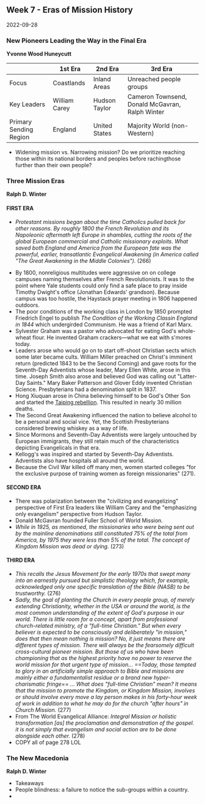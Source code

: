 ## Week 7 - Eras of Mission History
2022-09-28

### New Pioneers Leading the Way in the Final Era
**Yvonne Wood Huneycutt**

|                        | 1st Era       | 2nd Era       | 3rd Era                                         |
| ---------------------- | ------------- | ------------- | ----------------------------------------------- |
| Focus                  | Coastlands    | Inland Areas  | Unreached people groups                         |
| Key Leaders            | William Carey | Hudson Taylor | Cameron Townsend, Donald McGavran, Ralph Winter |
| Primary Sending Region | England       | United States | Majority World (non-Western)                                                |

- Widening mission vs. Narrowing mission? Do we prioritize reaching those within its national borders and peoples before rachingthose further than their own people?

### Three Mission Eras
**Ralph D. Winter**

#### FIRST ERA
* *Protestant missions began about the time Catholics pulled back for other reasons. By roughly 1800 the French Revolution and its Napoleonic aftermath left Europe in shambles, cutting the roots of the global European commercial and Catholic missionary exploits. What saved both England and America from the European fate was the powerful, earlier, transatlantic Evangelical Awakening (in America called "The Great Awakening in the Middle Colonies").* (266)
- By 1800, nonreligious multitudes were aggressive on on college campuses naming themselves after French Revolutionists. It was to the point where Yale students could only find a safe place to pray inside Timothy Dwight's office (Jonathan Edwards' grandson). Because campus was too hostile, the Haystack prayer meeting in 1806 happened outdoors. 
- The poor conditions of the working class in London by 1850 prompted Friedrich Engel to publish *The Condition of the Working Classin England in 1844* which undergirded Communism. He was a friend of Karl Marx.
- Sylvester Graham was a pastor who advocated for eating God's whole-wheat flour. He invented Graham crackers—what we eat with s'mores today.
- Leaders arose who would go on to start off-shoot Christian sects which some later became cults. William Miller preached on Christ's imminent return (predicted 1843 to be the Second Coming) and gave roots for the Seventh-Day Adventists whose leader, Mary Ellen White, arose in this time. Joseph Smith also arose and believed God was calling out "Latter-Day Saints." Mary Baker Patterson and Glover Eddy invented Christian Science. Presbyterians had a denomination split in 1837.
- Hong Xiuquan arose in China believing himself to be God's Other Son and started the [Taiping rebellion](https://www.britannica.com/event/Taiping-Rebellion). This resulted in nearly 30 million deaths.
- The Second Great Awakening influenced the nation to believe alcohol to be a personal and social vice. Yet, the Scottish Presbyterians considered brewing whiskey as a way of life.
- Since Mormons and Seventh-Day Adventists were largely untouched by European immigrants, they still retain much of the characteristics depicting Evangelicals in that era.
- Kellogg's was inspired and started by Seventh-Day Adventists. Adventists also have hospitals all around the world.
- Because the Civil War killed off many men, women started colleges "for the exclusive purpose of training women as foreign missionaries" (271).

#### SECOND ERA
* There was polarization between the "civilizing and evangelizing" perspective of First Era leaders like William Carey and the "emphasizing only evangelism" perspective from Hudson Taylor.
* Donald McGavran founded Fuller School of World Mission.
* *While in 1925, as mentioned, the missionaries who were being sent out by the mainline denominations still constituted 75% of the total from America, by 1975 they were less than 5% of the total. The concept of Kingdom Mission was dead or dying.* (273)


#### THIRD ERA
* *This recalls the Jesus Movement for the early 1970s that swept many into an earnestly pursued but simplistic theology which, for example, acknowledged only one specific translation of the Bible (NASB) to be trustworthy.* (276)
* *Sadly, the goal of planting the Church in every people group, of merely extending Christianity, whether in the USA or around the world, is the most common understanding of the extent of God's purpose in our world. There is little room for a concept, apart from professional church-related ministry, of a "full-time Christian." But when every believer is expected to be consciously and deliberately "in mission," does that then mean nothing is mission? No, it just means there are different types of mission. There will always be the fearsomely difficult cross-cultural pioneer mission. But those of us who have been championing that as the highest priority have no power to reserve the world mission for that urgent type of mission... ==Today, those tempted to glory in an artificially simple approach to Bible and missions are mainly either a fundamentalist residue or a brand new hyper-charismatic fringe== ... What does "full-time Christian" mean? It means that the mission to promote the Kingdom, or Kingdom Mission, involves or should involve every move a lay person makes in his forty-hour week of work in addition to what he may do for the church "after hours" in Church Mission.* (277)
* From The World Evangelical Alliance: *Integral Mission or holistic transformation \[as\] the proclamation and demonstration of the gospel. it is not simply that evangelism and social action are to be done alongside each other.* (278)
* COPY all of page 278 LOL


### The New Macedonia
**Ralph D. Winter**
- Takeaways
- People blindness: a failure to notice the sub-groups within a country.
- 